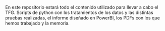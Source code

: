 En este repositorio estará todo el contenido utilizado para llevar a cabo el TFG. Scripts de python con los tratamientos de los datos y las distintas pruebas realizadas, el informe diseñado en PowerBI, los PDFs con los que hemos trabajado y la memoria.
